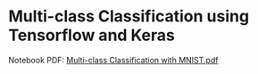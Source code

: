 # Multi-class Classification using Tensorflow and Keras

Notebook PDF: [Multi-class Classification with MNIST.pdf](https://github.com/vineetver/Multi-class-classification/files/5142629/Multi-class.Classification.with.MNIST.pdf)

